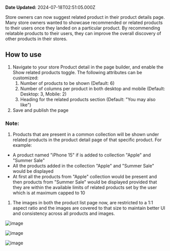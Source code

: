 **Date Updated:** 2024-07-18T02:51:05.000Z

Store owners can now suggest related product in their product details page. Many store owners wanted to showcase recommended or related products to their users once they landed on a particular product. By recommending relatable products to their users, they can improve the overall discovery of other products in their stores.

## **How to use** 

1. Navigate to your store Product detail in the page builder, and enable the  
Show related products toggle. The following attributes can be customized:  
   1. Number of products to be shown (Default: 6)  
   2. Number of columns per product in both desktop and mobile (Default: Desktop: 3, Mobile: 2)  
   3. Heading for the related products section (Default: "You may also like")
1. Save and publish the page

### **Note:**

1. Products that are present in a common collection will be shown under related products in the product detail page of that specific product. For example:
* A product named "iPhone 15" if is added to collection "Apple" and "Summer Sale"
* All the products added in the collection "Apple" and "Summer Sale" would be displayed
* At first all the products from "Apple" collection would be present and then products from "Summer Sale" would be displayed provided that they are within the available limits of related products set by the user which is at maximum capped to 10
1. The images in both the product list page now, are restricted to a 1:1 aspect ratio and the images are covered to that size to maintain better UI and consistency across all products and images.

![image](https://s3.amazonaws.com/cdn.freshdesk.com/data/helpdesk/attachments/production/155029443791/original/30FWTo3Skh0DthH14M2auc8RLVbCWjleeA.jpeg?1721251057)

![image](https://s3.amazonaws.com/cdn.freshdesk.com/data/helpdesk/attachments/production/155029443793/original/nj01eqJwJWINF08NdnLwY2eVaHo97zIEdA.jpeg?1721251057)

![image](https://s3.amazonaws.com/cdn.freshdesk.com/data/helpdesk/attachments/production/155029443792/original/UX-EZh5CpcqwSjyZDbGQRr0P6yi0STVi9Q.jpeg?1721251057)

  